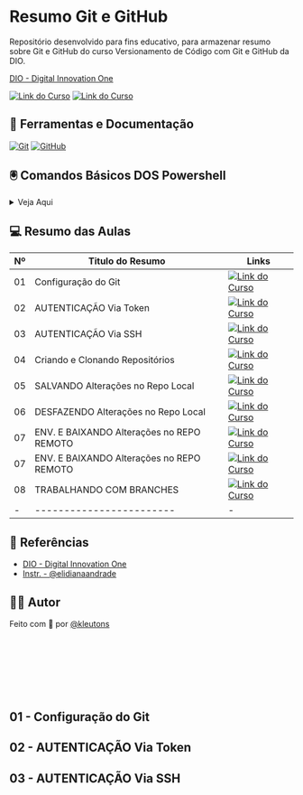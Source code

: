 
# Resumo Git e GitHub
Repositório desenvolvido para fins educativo, para armazenar resumo sobre Git e GitHub do curso Versionamento de Código com Git e GitHub da DIO.

[DIO - Digital Innovation One](https://www.dio.me/curso-git-github-ci-cd/AFZSJCW04E1V)

[![Link do Curso](https://img.shields.io/badge/▶-000?style=for-the-badge&logo=movie&logoColor=E94D5F)](https://www.dio.me/curso-git-github-ci-cd/AFZSJCW04E1V) 
[![Link do Curso](https://img.shields.io/badge/Acesse%20o%20Curso%20na%20Plataforma-E94D5F?style=for-the-badge)](https://web.dio.me/course/versionamento-de-codigo-com-git-e-github/learning/f3cbaa66-efbd-4c25-842e-2069c188c066)

## 📒 Ferramentas e Documentação
[![Git](https://img.shields.io/badge/Git-000?style=for-the-badge&logo=git&logoColor=E94D5F)](https://git-scm.com/doc) 
[![GitHub](https://img.shields.io/badge/GitHub-000?style=for-the-badge&logo=github&logoColor=30A3DC)](https://docs.github.com/)


## 🖲️ Comandos Básicos DOS Powershell

<details>

<summary>Veja Aqui</summary>

- Limpar Tela
```
clear
```
- Sistemas de Pastas e Arquivos
```
#Criar Pasta
mkdir [NOME-DA-PASTA]

#Navegar ao diretório (Pasta específica)
cd [ENDEREÇO-DA-PASTA]

#Listar arquivos de um diretório 
ls

#exibe conteúdo de um arquivo
cat [ENDEREÇO-DO-ARQUIVO]
```
- Criar Arquivos Vazios
```
touch [NOME-DO-ARQUIVO.EXTENSÃO]
```

</details>

## 💻 Resumo das Aulas
| Nº | Titulo do Resumo | Links |
| --- | ----- | ------- |
| 01 | Configuração do Git| [![Link do Curso](https://img.shields.io/badge/Ver%20Resumo-30A3DC?style=for-the-badge)](#01---configuração-do-git)|
| 02 | AUTENTICAÇÃO Via Token | [![Link do Curso](https://img.shields.io/badge/Ver%20Resumo-E94D5F?style=for-the-badge)](#02---autenticação-via-token)|
| 03 | AUTENTICAÇÃO Via SSH | [![Link do Curso](https://img.shields.io/badge/Ver%20Resumo-30A3DC?style=for-the-badge)](https://github.com/kleutons/Git-e-GitHub/blob/main/aulas/03.md)|
| 04 | Criando e Clonando Repositórios| [![Link do Curso](https://img.shields.io/badge/Ver%20Resumo-E94D5F?style=for-the-badge)](https://github.com/kleutons/Git-e-GitHub/blob/main/aulas/04.md)|
| 05 | SALVANDO Alterações no Repo Local| [![Link do Curso](https://img.shields.io/badge/Ver%20Resumo-30A3DC?style=for-the-badge)](#)|
| 06 | DESFAZENDO Alterações no Repo Local | [![Link do Curso](https://img.shields.io/badge/Ver%20Resumo-E94D5F?style=for-the-badge)](#)|
| 07 | ENV. E BAIXANDO Alterações no REPO REMOTO | [![Link do Curso](https://img.shields.io/badge/Ver%20Resumo-30A3DC?style=for-the-badge)](#)|
| 07 | ENV. E BAIXANDO Alterações no REPO REMOTO | [![Link do Curso](https://img.shields.io/badge/Ver%20Resumo-E94D5F?style=for-the-badge)](#)|
| 08 | TRABALHANDO COM BRANCHES | [![Link do Curso](https://img.shields.io/badge/Ver%20Resumo-30A3DC?style=for-the-badge)](#)|
| - | ------------------------ | - |

## 🔎 Referências
- [DIO - Digital Innovation One](https://www.dio.me/curso-git-github-ci-cd/AFZSJCW04E1V)
- [Instr. - @elidianaandrade](https://github.com/elidianaandrade)

## 👨‍💻 Autor
Feito com 💙 por [@kleutons](https://github.com/keutons)
##

<br>
<br>
<br>
<br>
<br>

## 01 - Configuração do Git


## 02 - AUTENTICAÇÃO Via Token


## 03 - AUTENTICAÇÃO Via SSH 